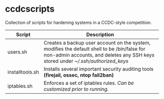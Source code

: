 # ccdcscripts
Collection of scripts for hardening systems in a CCDC-style competition.

| Script | Description |
| --- | --- |
| users.sh | Creates a backup user account on the system, modifies the default shell to be /bin/false for non-admin accounts, and deletes any SSH keys  stored under *~/.ssh/authorized_keys* |
| installtools.sh | Installs several important security auditing tools **(firejail, ossec, ntop fail2ban)** |
| iptables.sh | Enforces a set of iptables rules.  *Can be customized prior to running.* |

